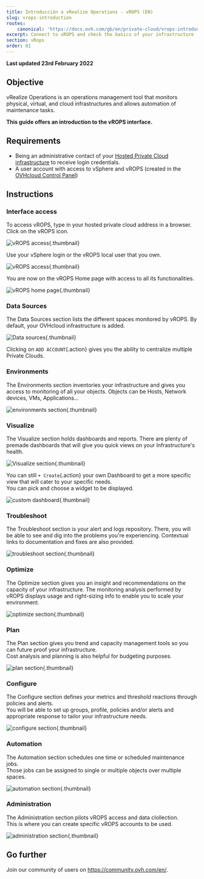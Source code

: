 ```yaml
---
title: Introducción a vRealize Operations - vROPS (EN)
slug: vrops-introduction
routes:
    canonical: 'https://docs.ovh.com/gb/en/private-cloud/vrops-introduction/'
excerpt: Connect to vROPS and check the basics of your infrastructure
section: vRops
order: 01
---
```


**Last updated 23rd February 2022**

## Objective

vRealize Operations is an operations management tool that monitors physical, virtual, and cloud infrastructures and allows automation of maintenance tasks.

**This guide offers an introduction to the vROPS interface.**

## Requirements

- Being an administrative contact of your [Hosted Private Cloud infrastructure](https://www.ovhcloud.com/es-es/enterprise/products/hosted-private-cloud/) to receive login credentials.
- A user account with access to vSphere and vROPS (created in the [OVHcloud Control Panel](https://www.ovh.com/auth/?action=gotomanager&from=https://www.ovh.es/&ovhSubsidiary=es))

## Instructions

### Interface access

To access vROPS, type in your hosted private cloud address in a browser.<br>
Click on the vROPS icon.<br>

![vROPS access](images/en01logpage.png){.thumbnail}

Use your vSphere login or the vROPS local user that you own.

![vROPS access](images/en02log.png){.thumbnail}

You are now on the vROPS Home page with access to all its functionalities.

![vROPS home page](images/en03home.png){.thumbnail}

### Data Sources

The Data Sources section lists the different spaces monitored by vROPS. By default, your OVHcloud infrastructure is added.

![Data sources](images/en04datasources.png){.thumbnail}

Clicking on `ADD ACCOUNT`{.action} gives you the ability to centralize multiple Private Clouds.

### Environments

The Environments section inventories your infrastructure and gives you access to monitoring of all your objects. Objects can be Hosts, Network devices, VMs, Applications... 

![environments section](images/en05environment.png){.thumbnail}

### Visualize

The Visualize section holds dashboards and reports. There are plenty of premade dashboards that will give you quick views on your Infrastructure's health.

![Visualize section](images/en06dashboards.png){.thumbnail}

You can still `+ Create`{.action} your own Dashboard to get a more specific view that will cater to your specific needs.<br>
You can pick and choose a widget to be displayed.

![custom dashboard](images/en06dashboardsb.png){.thumbnail}

### Troubleshoot

The Troubleshoot section is your alert and logs repository. There, you will be able to see and dig into the problems you're experiencing. Contextual links to documentation and fixes are also provided.

![troubleshoot section](images/en07troubleshoot.png){.thumbnail}

### Optimize

The Optimize section gives you an insight and recommendations on the capacity of your infrastructure. The monitoring analysis performed by vROPS displays usage and right-sizing info to enable you to scale your environment.

![optimize section](images/en08optimize.png){.thumbnail}

### Plan

The Plan section gives you trend and capacity management tools so you can future proof your infrastructure.<br>
Cost analysis and planning is also helpful for budgeting purposes.

![plan section](images/en09plan.png){.thumbnail}

### Configure

The Configure section defines your metrics and threshold reactions through policies and alerts.<br>
You will be able to set up groups, profile, policies and/or alerts and appropriate response to tailor your infrastructure needs.

![configure section](images/en10configure.png){.thumbnail}

### Automation

The Automation section schedules one time or scheduled maintenance jobs.<br>
Those jobs can be assigned to single or multiple objects over multiple spaces.

![automation section](images/en11automation.png){.thumbnail}

### Administration

The Administration section pilots vROPS access and data clollection.<br>
This is where you can create specific vROPS accounts to be used. 

![administration section](images/en12administration.png){.thumbnail}

## Go further

Join our community of users on <https://community.ovh.com/en/>.
